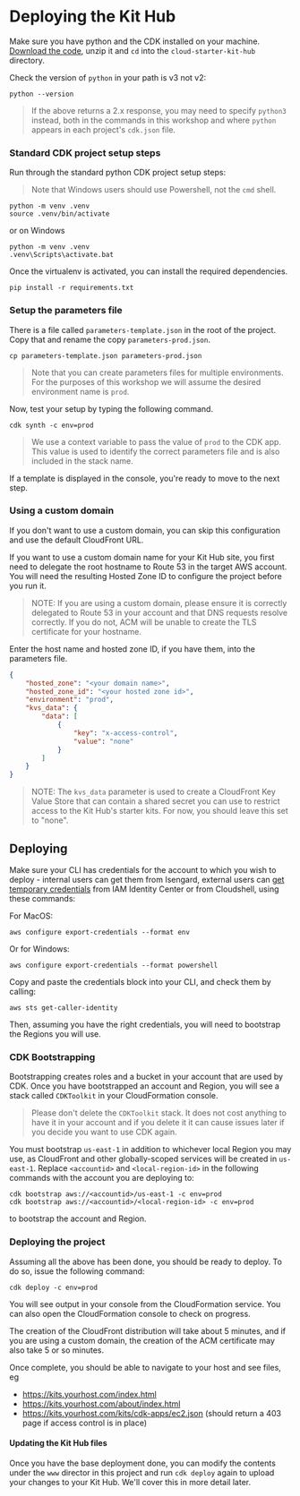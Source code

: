 
# Deploying the Kit Hub
 


Make sure you have python and the CDK installed on your machine. [Download the code](https://github.com/aws-samples/infrastructure-deployment-framework), unzip it and `cd` into the `cloud-starter-kit-hub` directory. 

Check the version of `python` in your path is v3 not v2:

```
python --version
```

>If the above returns a 2.x response, you may need to specify `python3` instead, both in the commands in this workshop and where `python` appears in each project's `cdk.json` file.

### Standard CDK project setup steps

Run through the standard python CDK project setup steps:

>Note that Windows users should use Powershell, not the `cmd` shell. 

```
python -m venv .venv
source .venv/bin/activate
```
or on Windows

```
python -m venv .venv
.venv\Scripts\activate.bat
```

Once the virtualenv is activated, you can install the required dependencies.

```
pip install -r requirements.txt
```

### Setup the parameters file

There is a file called `parameters-template.json` in the root of the project. Copy that and rename the copy `parameters-prod.json`.

```code{showCopyAction=true}
cp parameters-template.json parameters-prod.json
```

>Note that you can create parameters files for multiple environments. For the purposes of this workshop we will assume the desired environment name is `prod`.

Now, test your setup by typing the following command. 

```
cdk synth -c env=prod
```
>We use a context variable to pass the value of `prod` to the CDK app. This value is used to identify the correct parameters file and is also included in the stack name.

If a template is displayed in the console, you're ready to move to the next step.

### Using a custom domain

If you don't want to use a custom domain, you can skip this configuration and use the default CloudFront URL.

If you want to use a custom domain name for your Kit Hub site, you first need to delegate the root hostname to Route 53 in the target AWS account. You will need the resulting Hosted Zone ID to configure the project before you run it.

>NOTE: If you are using a custom domain, please ensure it is correctly delegated to Route 53 in your account and that DNS requests resolve correctly. If you do not, ACM will be unable to create the TLS certificate for your hostname.

Enter the host name and hosted zone ID, if you have them, into the parameters file.

```json
{
    "hosted_zone": "<your domain name>",
    "hosted_zone_id": "<your hosted zone id>",
    "environment": "prod",
    "kvs_data": {
        "data": [
            {
                "key": "x-access-control",
                "value": "none"
            }
        ]
    }
}
```
>NOTE: The `kvs_data` parameter is used to create a CloudFront Key Value Store that can contain a shared secret you can use to restrict access to the Kit Hub's starter kits. For now, you should leave this set to "none".

## Deploying

Make sure your CLI has credentials for the account to which you wish to deploy - internal users can get them from Isengard, external users can <a target="_blank" href="https://aws.amazon.com/blogs/security/aws-single-sign-on-now-enables-command-line-interface-access-for-aws-accounts-using-corporate-credentials/">get temporary credentials</a> from IAM Identity Center or from Cloudshell, using these commands:

For MacOS:

```
aws configure export-credentials --format env
```
Or for Windows:
```
aws configure export-credentials --format powershell
```

Copy and paste the credentials block into your CLI, and check them by calling:

```
aws sts get-caller-identity
```
Then, assuming you have the right credentials, you will need to bootstrap the Regions you will use. 

### CDK Bootstrapping

Bootstrapping creates roles and a bucket in your account that are used by CDK. Once you have bootstrapped an account and Region, you will see a stack called `CDKToolkit` in your CloudFormation console. 

>Please don't delete the `CDKToolkit` stack. It does not cost anything to have it in your account and if you delete it it can cause issues later if you decide you want to use CDK again.

You must bootstrap `us-east-1` in addition to whichever local Region you may use, as CloudFront and other globally-scoped services will be created in `us-east-1`. Replace `<accountid>` and `<local-region-id>` in the following commands with the account you are deploying to:

```
cdk bootstrap aws://<accountid>/us-east-1 -c env=prod
cdk bootstrap aws://<accountid>/<local-region-id> -c env=prod
```

to bootstrap the account and Region.

### Deploying the project

Assuming all the above has been done, you should be ready to deploy. To do so, issue the following command:

```
cdk deploy -c env=prod
```
You will see output in your console from the CloudFormation service. You can also open the CloudFormation console to check on progress.

The creation of the CloudFront distribution will take about 5 minutes, and if you are using a custom domain, the creation of the ACM certificate may also take 5 or so minutes.

Once complete, you should be able to navigate to your host and see files, eg

* https://kits.yourhost.com/index.html
* https://kits.yourhost.com/about/index.html
* https://kits.yourhost.com/kits/cdk-apps/ec2.json (should return a 403 page if access control is in place)

#### Updating the Kit Hub files

Once you have the base deployment done, you can modify the contents under the `www` director in this project and run `cdk deploy` again to upload your changes to your Kit Hub. We'll cover this in more detail later.

